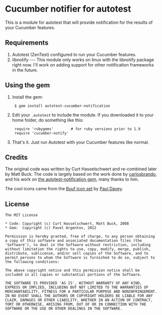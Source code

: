 # Cucumber notifier for autotest

This is a module for autotest that will provide notification for the results
of your Cucumber features.

## Requirements

1. Autotest (ZenTest) configured to run your Cucumber features.
2. libnotify --- This module only works on linux with the libnotify package
   right now. I'll work on adding support for other notification frameworks in
   the future.

## Using the gem

1. Install the gem:

        $ gem install autotest-cucumber-notification

2. Edit your `.autotest` to include the module. If you downloaded it to your
   home folder, do something like this:

        require 'rubygems'        # for ruby versions prior to 1.9
        require 'cucumber-notify'

3. That's it. Just run Autotest with your Cucumber features like normal.

## Credits

The original code was written by Curt Hasselschwert and re-combined later by Matt Buck.
The code is largely based on the work done by [carlosbrando](https://github.com/carlosbrando),
and his work on [the autotest-notification gem](https://github.com/carlosbrando/autotest-notification),
many thanks to him.

The cool icons came from the [Buuf icon set](http://mattahan.deviantart.com/art/Buuf-37966044)
by [Paul Davey](http://mattahan.deviantart.com/).

## License

```
The MIT License

* Code: Copyright (c) Curt Hasselschwert, Matt Buck, 2008
* Gem:  Copyright (c) Pavel Argentov, 2012

Permission is hereby granted, free of charge, to any person obtaining
a copy of this software and associated documentation files (the
'Software'), to deal in the Software without restriction, including
without limitation the rights to use, copy, modify, merge, publish,
distribute, sublicense, and/or sell copies of the Software, and to
permit persons to whom the Software is furnished to do so, subject to
the following conditions:

The above copyright notice and this permission notice shall be
included in all copies or substantial portions of the Software.

THE SOFTWARE IS PROVIDED 'AS IS', WITHOUT WARRANTY OF ANY KIND,
EXPRESS OR IMPLIED, INCLUDING BUT NOT LIMITED TO THE WARRANTIES OF
MERCHANTABILITY, FITNESS FOR A PARTICULAR PURPOSE AND NONINFRINGEMENT.
IN NO EVENT SHALL THE AUTHORS OR COPYRIGHT HOLDERS BE LIABLE FOR ANY
CLAIM, DAMAGES OR OTHER LIABILITY, WHETHER IN AN ACTION OF CONTRACT,
TORT OR OTHERWISE, ARISING FROM, OUT OF OR IN CONNECTION WITH THE
SOFTWARE OR THE USE OR OTHER DEALINGS IN THE SOFTWARE.
```
